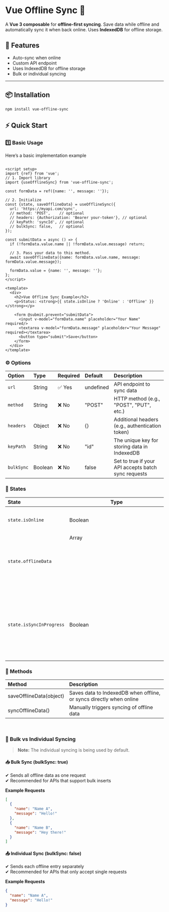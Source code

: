 # Vue Offline Sync 🔄

A **Vue 3 composable** for **offline-first syncing**. Save data while offline and automatically sync it when back
online.
Uses **IndexedDB** for offline storage.

## 🚀 Features

- Auto-sync when online
- Custom API endpoint
- Uses IndexedDB for offline storage
- Bulk or individual syncing

---

## 📦 Installation

```sh
npm install vue-offline-sync
```

## ⚡ Quick Start

### 1️⃣ Basic Usage

Here’s a basic implementation example

```vue

<script setup>
import {ref} from 'vue';
// 1. Import library
import {useOfflineSync} from 'vue-offline-sync';

const formData = ref({name: '', message: ''});

// 2. Initialize
const {state, saveOfflineData} = useOfflineSync({
  url: 'https://myapi.com/sync',
  // method: 'POST',    // optional 
  // headers: {Authorization: 'Bearer your-token'}, // optional
  // keyPath: 'syncId', // optional
  // bulkSync: false,   // optional
});

const submitData = async () => {
  if (!formData.value.name || !formData.value.message) return;

  // 3. Pass your data to this method.
  await saveOfflineData({name: formData.value.name, message: formData.value.message});

  formData.value = {name: '', message: ''};
};
</script>

<template>
  <div>
    <h2>Vue Offline Sync Example</h2>
    <p>Status: <strong>{{ state.isOnline ? 'Online' : 'Offline' }}</strong></p>

    <form @submit.prevent="submitData">
      <input v-model="formData.name" placeholder="Your Name" required/>
      <textarea v-model="formData.message" placeholder="Your Message" required></textarea>
      <button type="submit">Save</button>
    </form>
  </div>
</template>
```

### ⚙️ Options

| Option     | Type    | Required | Default   | Description                                         |
|:-----------|:--------|:---------|:----------|:----------------------------------------------------|
| `url`      | String  | ✅ Yes    | undefined | API endpoint to sync data                           |
| `method`   | String  | ❌ No     | "POST"    | HTTP method (e.g., "POST", "PUT", etc.)             |
| `headers`  | Object  | ❌ No     | {}        | Additional headers (e.g., authentication token)     |
| `keyPath`  | String  | ❌ No     | "id"      | The unique key for storing data in IndexedDB        |
| `bulkSync` | Boolean | ❌ No     | false     | Set to true if your API accepts batch sync requests |

### 📡 States

| State                    | Type          | Description                                                                                       |
|:-------------------------|---------------|:--------------------------------------------------------------------------------------------------|
| `state.isOnline`         | Boolean       | `true` when online, `false` when offline                                                          |
| `state.offlineData`      | Array<Object> | Data stored in IndexedDB during offline mode                                                      |
| `state.isSyncInProgress` | Boolean       | Can be used to indicate a loading state in the UI, informing the user that syncing is in progress |

### 🔄 Methods

| Method                  | Description                                                         |
|:------------------------|:--------------------------------------------------------------------|
| saveOfflineData(object) | Saves data to IndexedDB when offline, or syncs directly when online |
| syncOfflineData()       | Manually triggers syncing of offline data                           |

<br />

### 📌 Bulk vs Individual Syncing

> **Note:** The individual syncing is being used by default.

#### 📥 Bulk Sync (bulkSync: true)

✔ Sends all offline data as one request<br />
✔ Recommended for APIs that support bulk inserts

**Example Requests**

```json
[
  {
    "name": "Name A",
    "message": "Hello!"
  },
  {
    "name": "Name B",
    "message": "Hey there!"
  }
]
```

#### 📤 Individual Sync (bulkSync: false)

✔ Sends each offline entry separately<br />
✔ Recommended for APIs that only accept single requests

**Example Requests**

```json
{
  "name": "Name A",
  "message": "Hello!"
}
```
